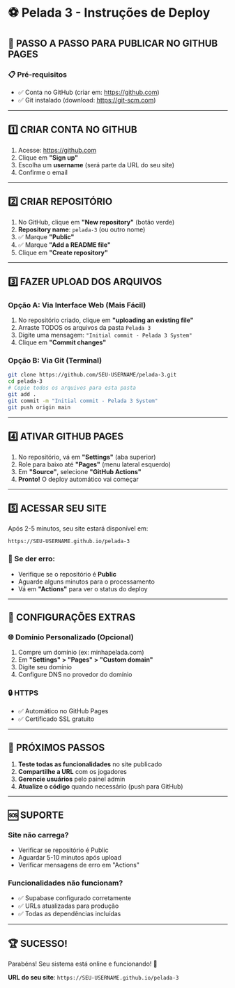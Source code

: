 # ⚽ Pelada 3 - Instruções de Deploy

## 🚀 **PASSO A PASSO PARA PUBLICAR NO GITHUB PAGES**

### **📋 Pré-requisitos**
- ✅ Conta no GitHub (criar em: https://github.com)
- ✅ Git instalado (download: https://git-scm.com)

---

## **1️⃣ CRIAR CONTA NO GITHUB**

1. Acesse: https://github.com
2. Clique em **"Sign up"**
3. Escolha um **username** (será parte da URL do seu site)
4. Confirme o email

---

## **2️⃣ CRIAR REPOSITÓRIO**

1. No GitHub, clique em **"New repository"** (botão verde)
2. **Repository name**: `pelada-3` (ou outro nome)
3. ✅ Marque **"Public"**
4. ✅ Marque **"Add a README file"**
5. Clique em **"Create repository"**

---

## **3️⃣ FAZER UPLOAD DOS ARQUIVOS**

### **Opção A: Via Interface Web (Mais Fácil)**
1. No repositório criado, clique em **"uploading an existing file"**
2. Arraste TODOS os arquivos da pasta `Pelada 3`
3. Digite uma mensagem: `"Initial commit - Pelada 3 System"`
4. Clique em **"Commit changes"**

### **Opção B: Via Git (Terminal)**
```bash
git clone https://github.com/SEU-USERNAME/pelada-3.git
cd pelada-3
# Copie todos os arquivos para esta pasta
git add .
git commit -m "Initial commit - Pelada 3 System"
git push origin main
```

---

## **4️⃣ ATIVAR GITHUB PAGES**

1. No repositório, vá em **"Settings"** (aba superior)
2. Role para baixo até **"Pages"** (menu lateral esquerdo)
3. Em **"Source"**, selecione **"GitHub Actions"**
4. **Pronto!** O deploy automático vai começar

---

## **5️⃣ ACESSAR SEU SITE**

Após 2-5 minutos, seu site estará disponível em:
```
https://SEU-USERNAME.github.io/pelada-3
```

### **🔧 Se der erro:**
- Verifique se o repositório é **Public**
- Aguarde alguns minutos para o processamento
- Vá em **"Actions"** para ver o status do deploy

---

## **📱 CONFIGURAÇÕES EXTRAS**

### **🌐 Domínio Personalizado (Opcional)**
1. Compre um domínio (ex: minhapelada.com)
2. Em **"Settings" > "Pages" > "Custom domain"**
3. Digite seu domínio
4. Configure DNS no provedor do domínio

### **🔒 HTTPS**
- ✅ Automático no GitHub Pages
- ✅ Certificado SSL gratuito

---

## **🎯 PRÓXIMOS PASSOS**

1. **Teste todas as funcionalidades** no site publicado
2. **Compartilhe a URL** com os jogadores
3. **Gerencie usuários** pelo painel admin
4. **Atualize o código** quando necessário (push para GitHub)

---

## **🆘 SUPORTE**

### **Site não carrega?**
- Verificar se repositório é Public
- Aguardar 5-10 minutos após upload
- Verificar mensagens de erro em "Actions"

### **Funcionalidades não funcionam?**
- ✅ Supabase configurado corretamente
- ✅ URLs atualizadas para produção
- ✅ Todas as dependências incluídas

---

## **🏆 SUCESSO!**

Parabéns! Seu sistema está online e funcionando! 🎉

**URL do seu site**: `https://SEU-USERNAME.github.io/pelada-3`